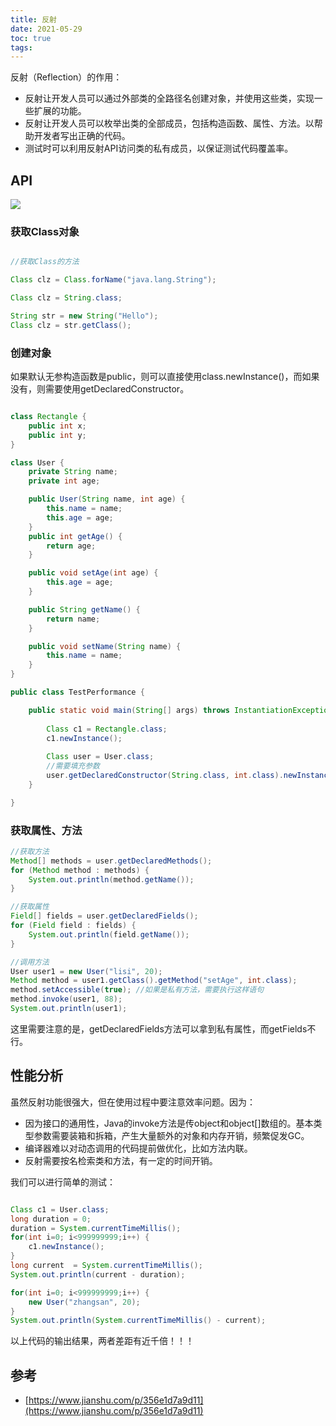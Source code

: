 ```yaml
---
title: 反射
date: 2021-05-29
toc: true
tags:
---
```


反射（Reflection）的作用：

- 反射让开发人员可以通过外部类的全路径名创建对象，并使用这些类，实现一些扩展的功能。
- 反射让开发人员可以枚举出类的全部成员，包括构造函数、属性、方法。以帮助开发者写出正确的代码。
- 测试时可以利用反射API访问类的私有成员，以保证测试代码覆盖率。



## API

![](./1.jpg)


### 获取Class对象

```java

//获取Class的方法

Class clz = Class.forName("java.lang.String");

Class clz = String.class;

String str = new String("Hello");
Class clz = str.getClass();

```

### 创建对象

如果默认无参构造函数是public，则可以直接使用class.newInstance()，而如果没有，则需要使用getDeclaredConstructor。

```java

class Rectangle {
    public int x;
    public int y;
}

class User {
    private String name;
    private int age;

    public User(String name, int age) {
        this.name = name;
        this.age = age;
    }
    public int getAge() {
        return age;
    }

    public void setAge(int age) {
        this.age = age;
    }

    public String getName() {
        return name;
    }

    public void setName(String name) {
        this.name = name;
    }
}

public class TestPerformance {

    public static void main(String[] args) throws InstantiationException, IllegalAccessException, NoSuchMethodException, InvocationTargetException {
    
        Class c1 = Rectangle.class;
        c1.newInstance();
        
        Class user = User.class;
        //需要填充参数
        user.getDeclaredConstructor(String.class, int.class).newInstance("zhangsan", 19);
    }

}
```

### 获取属性、方法

```java
//获取方法
Method[] methods = user.getDeclaredMethods();
for (Method method : methods) {
    System.out.println(method.getName());
}

//获取属性
Field[] fields = user.getDeclaredFields();
for (Field field : fields) {
    System.out.println(field.getName());
}

//调用方法
User user1 = new User("lisi", 20);
Method method = user1.getClass().getMethod("setAge", int.class);
method.setAccessible(true); //如果是私有方法，需要执行这样语句
method.invoke(user1, 88);
System.out.println(user1);
```

这里需要注意的是，getDeclaredFields方法可以拿到私有属性，而getFields不行。


## 性能分析

虽然反射功能很强大，但在使用过程中要注意效率问题。因为：

- 因为接口的通用性，Java的invoke方法是传object和object[]数组的。基本类型参数需要装箱和拆箱，产生大量额外的对象和内存开销，频繁促发GC。
- 编译器难以对动态调用的代码提前做优化，比如方法内联。
- 反射需要按名检索类和方法，有一定的时间开销。

  
我们可以进行简单的测试：

```java

Class c1 = User.class;
long duration = 0;
duration = System.currentTimeMillis();
for(int i=0; i<999999999;i++) {
    c1.newInstance();
}
long current  = System.currentTimeMillis();
System.out.println(current - duration);

for(int i=0; i<999999999;i++) {
    new User("zhangsan", 20);
}
System.out.println(System.currentTimeMillis() - current);

```

以上代码的输出结果，两者差距有近千倍！！！



## 参考

- [https://www.jianshu.com/p/356e1d7a9d11](https://www.jianshu.com/p/356e1d7a9d11)
